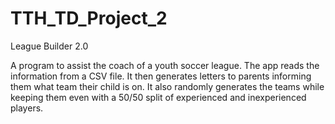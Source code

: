 # TTH_TD_Project_2
League Builder 2.0

A program to assist the coach of a youth soccer league. 
The app reads the information from a CSV file. 
It then generates letters to parents informing them what
team their child is on. It also randomly generates the teams
while keeping them even with a 50/50 split of experienced
and inexperienced players.
